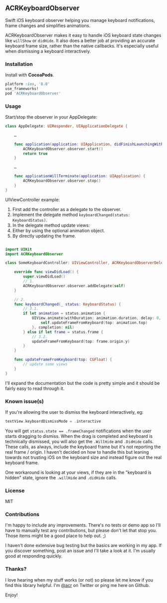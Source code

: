 ## ACRKeyboardObserver

Swift iOS keyboard observer helping you manage keyboard notifications, frame changes and simplifies animations.

ACRKeyboardObserver makes it easy to handle iOS keyboard state changes like `willShow` or `didHide`. It also does a better job at providing an accurate keyboard frame size, rather than the native callbacks. It's especially useful when dismissing a keyboard interactively.


### Installation

Install with **CocoaPods**.

```ruby
platform :ios, '8.0'
use_frameworks!
pod 'ACRKeyboardObserver'
```


### Usage

Start/stop the observer in your AppDelegate:

```swift
class AppDelegate: UIResponder, UIApplicationDelegate {

    …

    func application(application: UIApplication, didFinishLaunchingWithOptions launchOptions: [NSObject: AnyObject]?) -> Bool {
        ACRKeyboardObserver.observer.start()
        return true
    }

    …

    func applicationWillTerminate(application: UIApplication) {
        ACRKeyboardObserver.observer.stop()
    }
}
```

UIViewController example:

1. First add the controller as a delegate to the observer.
2. Implement the delegate method `keyboardChanged(status: KeyboardStatus)`.
3. In the delegate method update views:
  1. Either by using the optional animation object.
  2. By directly updating the frame.

```swift

import UIKit
import ACRKeyboardObserver

class SomeKeyboardController: UIViewController, ACRKeyboardObserverDelegate {

    override func viewDidLoad() {
        super.viewDidLoad()
        // 1.
        ACRKeyboardObserver.observer.addDelegate(self)
    }

    // 2.
    func keyboardChanged(_ status: KeyboardStatus) {
        // 3.1.
        if let animation = status.animation {
            UIView.animate(withDuration: animation.duration, delay: 0, options: animation.option, animations: { () -> Void in
                self.updateFrameFromKeyboard(top: animation.top)
            }, completion: nil)
        } else if let frame = status.frame {
            // 3.2.
            updateFrameFromKeyboard(top: frame.origin.y)
        }
    }

    func updateFrameFromKeyboard(top: CGFloat) {
        // update some views
    }
}
```


I'll expand the documentation but the code is pretty simple and it should be fairly easy to read through it.

### Known issue(s)

If you're allowing the user to dismiss the keyboard interactively, eg:

```swift
textView.keyboardDismissMode = .interactive
```

You will get `status.state == .frameChanged` notifications when the user starts dragging to dismiss. When the drag is completed and keyboard is technically dismissed, you will also get the `.WillHide` and `.DidHide` calls. These calls, as always, include the keyboard frame but it's not reporting the real frame / origin. I haven't decided on how to handle this but leaning towards not trusting iOS on the keyboard size and instead figure out the real keyboard frame.

One workaround is looking at your views, if they are in the "keyboard is hidden" state, ignore the `.willHide` and `.didHide` calls.

### License

MIT


### Contributions

I'm happy to include any improvements. There's no tests or demo app so I'll have to manually test any contributions, but please don't let that stop you. Those items might be a good place to help out. ;)

I haven't done extensive bug testing but the basics are working in my app. If you discover something, post an issue and I'll take a look at it. I'm usually good at responding quickly.


### Thanks?

I love hearing when my stuff works (or not) so please let me know if you find this library helpful. I'm [@acr](http://twitter.com/acr) on Twitter or ping me here on Github.

Enjoy!
